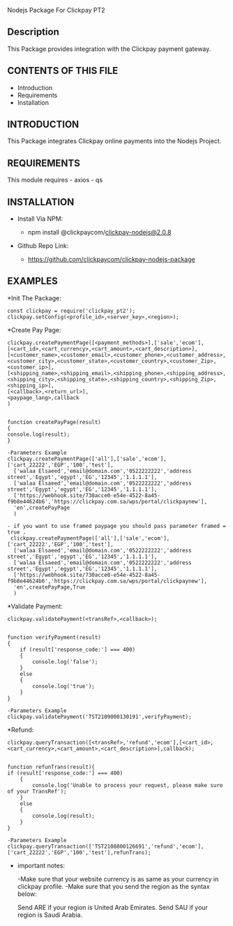 Nodejs Package For Clickpay PT2

Description
-----------
This Package provides integration with the Clickpay payment gateway.

CONTENTS OF THIS FILE
---------------------
* Introduction
* Requirements
* Installation

INTRODUCTION
------------
This Package integrates Clickpay online payments into
the Nodejs Project.

REQUIREMENTS
------------
This module requires 
    - axios
    - qs

INSTALLATION
------------
* Install Via NPM:
    - npm install @clickpaycom/clickpay-nodejs@2.0.8
    
* Github Repo Link:
    - https://github.com/clickpaycom/clickpay-nodejs-package


EXAMPLES
------------

*Init The Package:

    const clickpay = require('clickpay_pt2');
    clickpay.setConfig(<profile_id>,<server_key>,<region>);

*Create Pay Page:

    clickpay.createPaymentPage([<payment_methods>],['sale','ecom'],[<cart_id>,<cart_currency>,<cart_amount>,<cart_description>],
    [<customer_name>,<customer_email>,<customer_phone>,<customer_address>,<customer_city>,<customer_state>,<customer_country>,<customer_Zip>,<customer_ip>],
    [<shipping_name>,<shipping_email>,<shipping_phone>,<shipping_address>,<shipping_city>,<shipping_state>,<shipping_country>,<shipping_Zip>,<shipping_ip>],
    [<callback>,<return_url>],
    <paypage_lang>,callback
    )


    function createPayPage(result)
    {
    console.log(result);
    }

    -Parameters Example
    clickpay.createPaymentPage(['all'],['sale','ecom'],['cart_22222','EGP','100','test'],
      ['walaa Elsaeed','email@domain.com','0522222222','address street','Egypt','egypt','EG','12345','1.1.1.1'],
      ['walaa Elsaeed','email@domain.com','0522222222','address street','Egypt','egypt','EG','12345','1.1.1.1'],
      ['https://webhook.site/730acce0-e54e-4522-8a45-f9b8e44624b6','https://clickpay.com.sa/wps/portal/clickpaynew'],
      'en',createPayPage
      )

    - if you want to use framed paypage you should pass parameter framed = true .
     clickpay.createPaymentPage(['all'],['sale','ecom'],['cart_22222','EGP','100','test'],
      ['walaa Elsaeed','email@domain.com','0522222222','address street','Egypt','egypt','EG','12345','1.1.1.1'],
      ['walaa Elsaeed','email@domain.com','0522222222','address street','Egypt','egypt','EG','12345','1.1.1.1'],
      ['https://webhook.site/730acce0-e54e-4522-8a45-f9b8e44624b6','https://clickpay.com.sa/wps/portal/clickpaynew'],
      'en',createPayPage,True
      )

*Validate Payment:

    clickpay.validatePayment(<transRef>,<callback>);


    function verifyPayment(result)
    {
        if (result['response_code:'] === 400)
        {
            console.log('false');
        }
        else
        {
            console.log('true');
        }
    }

    -Parameters Example
    clickpay.validatePayment('TST2109000130191',verifyPayment);


*Refund:

    clickpay.queryTransaction([<transRef>,'refund','ecom'],[<cart_id>,<cart_currency>,<cart_amount>,<cart_description>],callback);

    
    function refunTrans(result){
    if (result['response_code:'] === 400)
        {
            console.log('Unable to process your request, please make sure of your TransRef');
        }
        else
        {
            console.log(result);
        }
    }

    -Parameters Example
    clickpay.queryTransaction(['TST2108800126691','refund','ecom'],['cart_22222','EGP','100','test'],refunTrans);


* important notes:

  -Make sure that your website currency is as same as your currency in clickpay profile.
  -Make sure that you send the region as the syntax below:
  
  Send ARE if your region is United Arab Emirates.
  Send SAU if your region is Saudi Arabia.

